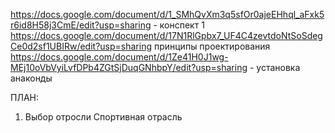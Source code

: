 https://docs.google.com/document/d/1_SMhQvXm3q5sfOr0ajeEHhql_aFxk5r6id8H58j3CmE/edit?usp=sharing - конспект 1
https://docs.google.com/document/d/17N1RlGpbx7_UF4C4zevtdoNtSoSdegCe0d2sf1UBIRw/edit?usp=sharing принципы проектирования 
https://docs.google.com/document/d/1Ze41H0J1wg-MEj10oVbVyiLvfDPb4ZGtSjDuqGNhbpY/edit?usp=sharing - установка анаконды

ПЛАН:
1. Выбор отросли
Спортивная отрасль
